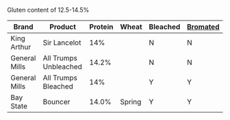 Gluten content of 12.5-14.5%

| Brand         | Product               | Protein | Wheat  | Bleached | [Bromated](/reference/terms/bromated) |
| ------------- | --------------------- | ------- | ------ | -------- | -------------------------- |
| King Arthur   | Sir Lancelot          | 14%     |        | N        | N                          |
| General Mills | All Trumps Unbleached | 14.2%   |        | N        | N                          |
| General Mills | All Trumps Bleached   | 14%     |        | Y        | Y                          |
| Bay State     | Bouncer               | 14.0%   | Spring | Y        | Y                          |

